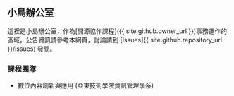 ## 小島辦公室
這裡是小島辦公室，作為[開源協作課程]({{ site.github.owner_url }})事務運作的區域。公告資訊請參考本網頁，討論請到 [Issues]{{ site.github.repository_url }}/issues) 發問。

### 課程團隊
* 數位內容創新與應用 (亞東技術學院資訊管理學系)
